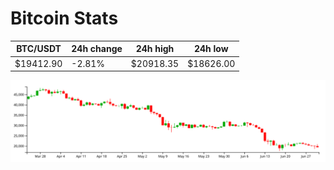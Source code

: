 # Bitcoin Stats

BTC/USDT|24h change|24h high|24h low|
|---|---|---|---|
|$19412.90|-2.81%|$20918.35|$18626.00|

<img src="./chart.svg">
